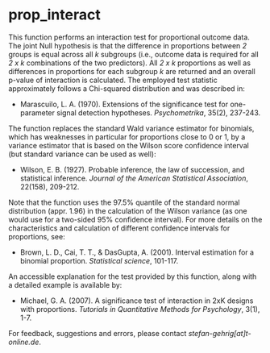 # prop_interact
This function performs an interaction test for proportional outcome data. The joint Null hypothesis is that the difference in proportions between *2* groups is equal across all *k* subgroups (i.e., outcome data is required for all *2 x k* combinations of the two predictors). All *2 x k* proportions as well as differences in proportions for each subgroup *k* are returned and an overall p-value of interaction is calculated. The employed test statistic approximately follows a Chi-squared distribution and was described in:

+ Marascuilo, L. A. (1970). Extensions of the significance test for one-parameter signal detection hypotheses. *Psychometrika*, 35(2), 237-243.

The function replaces the standard Wald variance estimator for binomials, which has weaknesses in particular for proportions close to 0 or 1, by a variance estimator that is based on the Wilson score confidence interval (but standard variance can be used as well):

+ Wilson, E. B. (1927). Probable inference, the law of succession, and statistical inference. *Journal of the American Statistical Association*, 22(158), 209-212.

Note that the function uses the 97.5% quantile of the standard normal distribution (appr. 1.96) in the calculation of the Wilson variance (as one would use for a two-sided 95% confidence interval). For more details on the characteristics and calculation of different confidence intervals for proportions, see:

+ Brown, L. D., Cai, T. T., & DasGupta, A. (2001). Interval estimation for a binomial proportion. *Statistical science*, 101-117.

An accessible explanation for the test provided by this function, along with a detailed example is available by:

+ Michael, G. A. (2007). A significance test of interaction in 2xK designs with proportions. *Tutorials in Quantitative Methods for Psychology*, 3(1), 1-7.

For feedback, suggestions and errors, please contact *stefan-gehrig[at]t-online.de*.

